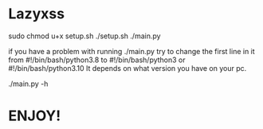 # Lazyxss

sudo chmod u+x setup.sh
./setup.sh
./main.py

if you have a problem with running ./main.py
try to change the first line in it from #!/bin/bash/python3.8
to #!/bin/bash/python3 or #!/bin/bash/python3.10
It depends on what version you have on your pc.

./main.py -h

# ENJOY!
